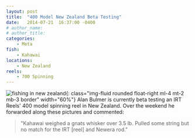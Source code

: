 ```yaml
---
layout: post
title:  "400 Model New Zealand Beta Testing"
date:   2014-07-21  16:37:00 -0400
# author_name: 
# author_title: 
categories: 
    - Meta
fish: 
    - Kahawai
locations:
    - New Zealand
reels:
    - 700 Spinning
---
```

![fishing in new zealand](/assets/images/blog--new-zealand.jpg){: class="img-fluid rounded float-right ml-4 mt-2 mb-3 border" width="60%"}
Alan Bulmer is currently beta testing an IRT Reels' 400 model spinning reel in New Zealand. Over the weekend he forwarded along these pictures and commented: 

>"Kahawai weighed a gnats whisker over 3.5 lb. Pulled some string but no match for the IRT [reel] and Newera rod."
